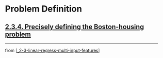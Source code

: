# Problem Definition

## [**2.3.4.** Precisely defining the Boston-housing problem](https://livebook.manning.com/book/deep-learning-with-javascript/chapter-2/203)

---
from [[_2-3-linear-regress-multi-input-features]]

[//begin]: # "Autogenerated link references for markdown compatibility"
[_2-3-linear-regress-multi-input-features]: _2-3-linear-regress-multi-input-features.md "Linear Regress Multi-Input Features"
[//end]: # "Autogenerated link references"